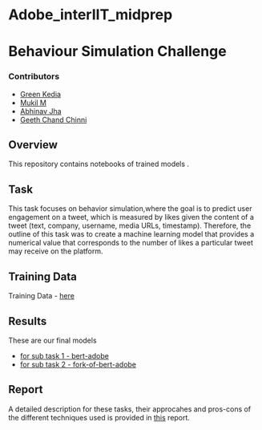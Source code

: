 # Adobe_interIIT_midprep
# Behaviour Simulation Challenge

### Contributors

- [Green Kedia](https://github.com/Green-kedia)
- [Mukil M](https://github.com/Whintyr)
- [Abhinav Jha](https://github.com/Aielite29)
- [Geeth Chand Chinni](https://github.com/Izgeeth)

  
## Overview
This repository contains notebooks of trained models . 

## Task
This task focuses on behavior simulation,where the goal is to predict user engagement on a tweet, which is measured by likes given the content of a tweet (text, company, username, media URLs, timestamp). Therefore, the outline of this task was to create a machine learning model that provides a numerical value that corresponds to the number of likes a particular tweet may receive on the platform.

## Training Data 

Training Data - [here](https://docs.google.com/spreadsheets/d/1oKN_4cMNQHMNrmTSjzKqiJpvDTQA0dAH/edit?usp=drive_link&ouid=101476968084918341858&rtpof=true&sd=true)

## Results

These are our final models 
- [for sub task 1 - bert-adobe](https://github.com/Izgeeth/Adobe_interIIT_midprep/blob/main/bert-adobe%20(1).ipynb) 
- [for sub task 2 - fork-of-bert-adobe](https://github.com/Izgeeth/Adobe_interIIT_midprep/blob/main/fork-of-bert-adobe.ipynb)

## Report

A detailed description for these tasks, their approcahes and pros-cons of the  different techniques used is provided in [this]() report.


